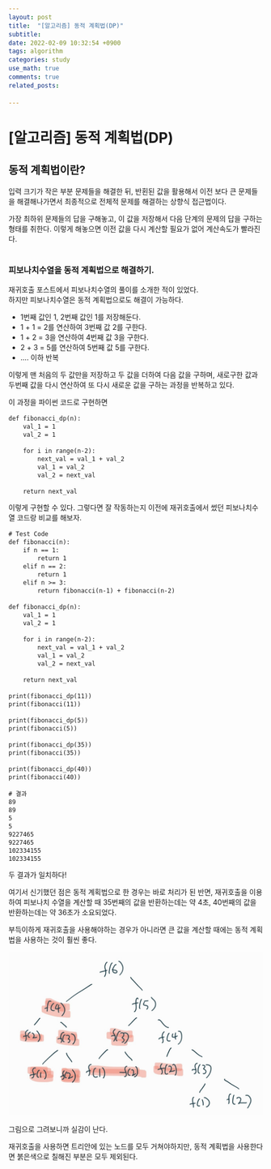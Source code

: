 ```yaml
---
layout: post
title:  "[알고리즘] 동적 계획법(DP)"
subtitle:
date: 2022-02-09 10:32:54 +0900
tags: algorithm
categories: study
use_math: true
comments: true
related_posts:

---
```


# [알고리즘] 동적 계획법(DP)<br/>

## 동적 계획법이란?<br/>

입력 크기가 작은 부분 문제들을 해결한 뒤, 반횐된 값을 활용해서 이전 보다 큰 문제들을 해결해나가면서 최종적으로 전체적 문제를 해결하는 상향식 접근법이다.<br/>

가장 최하위 문제들의 답을 구해놓고, 이 값을 저장해서 다음 단계의 문제의 답을 구하는 형태를 취한다. 이렇게 해놓으면 이전 값을 다시 계산할 필요가 없어 계산속도가 빨라진다.<br/>
<br/>

### 피보나치수열을 동적 계획법으로 해결하기.<br/>

재귀호출 포스트에서 피보나치수열의 풀이를 소개한 적이 있었다.<br/>
하지만 피보나치수열은 동적 계획법으로도 해결이 가능하다.<br/>

- 1번째 값인 1, 2번째 값인 1를 저장해둔다.
- 1 + 1 = 2를 연산하여 3번째 값 2를 구한다.
- 1 + 2 = 3을 연산하여 4번째 값 3을 구한다.
- 2 + 3 = 5를 연산하여 5번째 값 5를 구한다.
- .... 이하 반복

이렇게 맨 처음의 두 값만을 저장하고 두 값을 더하여 다음 값을 구하며, 새로구한 값과 두번째 값을 다시 연산하여 또 다시 새로운 값을 구하는 과정을 반복하고 있다.<br/>

이 과정을 파이썬 코드로 구현하면
```
def fibonacci_dp(n):
    val_1 = 1
    val_2 = 1
    
    for i in range(n-2):
        next_val = val_1 + val_2
        val_1 = val_2
        val_2 = next_val
    
    return next_val
```

이렇게 구현할 수 있다. 그렇다면 잘 작동하는지 이전에 재귀호출에서 썼던 피보나치수열 코드랑 비교를 해보자.<br/>

```
# Test Code
def fibonacci(n):
    if n == 1:
        return 1
    elif n == 2:
        return 1
    elif n >= 3:
        return fibonacci(n-1) + fibonacci(n-2)

def fibonacci_dp(n):
    val_1 = 1
    val_2 = 1
    
    for i in range(n-2):
        next_val = val_1 + val_2
        val_1 = val_2
        val_2 = next_val
    
    return next_val

print(fibonacci_dp(11))
print(fibonacci(11))

print(fibonacci_dp(5))
print(fibonacci(5))

print(fibonacci_dp(35))
print(fibonacci(35))

print(fibonacci_dp(40))
print(fibonacci(40))

# 결과
89
89
5
5
9227465
9227465
102334155
102334155
```
두 결과가 일치하다!<br/>

여기서 신기했던 점은 동적 계획법으로 한 경우는 바로 처리가 된 반면, 재귀호출을 이용하여 피보나치 수열을 계산할 때 35번째의 값을 반환하는데는 약 4초, 40번째의 값을 반환하는데는 약 36초가 소요되었다.<br/>

부득이하게 재귀호출을 사용해야하는 경우가 아니라면 큰 값을 계산할 때에는 동적 계획법을 사용하는 것이 훨씬 좋다.<br/>

![피보나치 계산과정](https://github.com/WookeyKim95/WookeyKim95.github.io/blob/main/assets/img/study/algorithm/2022-02-09_DP_1.jpg?raw=true)

그림으로 그려보니까 실감이 난다.<br/>

재귀호출을 사용하면 트리안에 있는 노드를 모두 거쳐야하지만, 동적 계획법을 사용한다면 붉은색으로 칠해진 부분은 모두 제외된다.<br/>